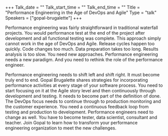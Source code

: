 +++
Talk_date = ""
Talk_start_time = ""
Talk_end_time = ""
Title = "Performance Engineering in the Age of DevOps and Agile"
Type = "talk"
Speakers = ["gopal-brugalette"]
+++

Performance engineering was fairly straightforward in traditional waterfall projects. You would performance test at the end of the project after development and all functional testing was complete. This approach simply cannot work in the age of DevOps and Agile. Release cycles happen too quickly. Code changes too much. Data preparation takes too long. Results analysis is too slow. You need new approaches. Performance engineering needs a new paradigm. And you need to rethink the role of the performance engineer.

Performance engineering needs to shift left and shift right. It must become truly end to end. Gopal Brugalette shares strategies for incorporating performance activities at every stage of your software process. You need to start focusing on it at the Agile story level and then continuously through development and testing. It needs to become part of the definition of done. The DevOps focus needs to continue through to production monitoring and the customer experience. You need a continuous feedback loop from testing and production to development. Performance engineers need to change as well. You have to become tester, data scientist, consultant and teacher. Join Gopal to learn how to transform your performance engineering organization to meet the new challenges.
